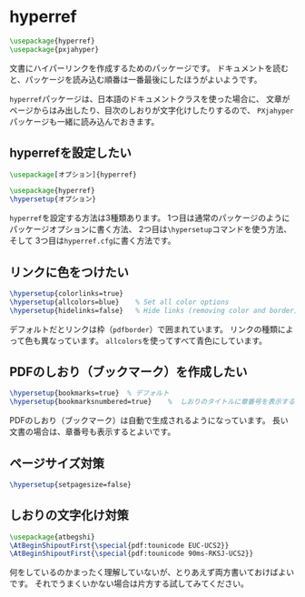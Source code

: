 # hyperref

```latex
\usepackage{hyperref}
\usepackage{pxjahyper}
```

文書にハイパーリンクを作成するためのパッケージです。
ドキュメントを読むと、パッケージを読み込む順番は一番最後にしたほうがよいようです。

``hyperref``パッケージは、日本語のドキュメントクラスを使った場合に、
文章がページからはみ出したり、目次のしおりが文字化けしたりするので、
``PXjahyper``パッケージも一緒に読み込んでおきます。

## hyperrefを設定したい

```latex
\usepackage[オプション]{hyperref}
```

```latex
\usepackage{hyperref}
\hypersetup{オプション}
```

``hyperref``を設定する方法は3種類あります。
1つ目は通常のパッケージのようにパッケージオプションに書く方法、
2つ目は``\hypersetup``コマンドを使う方法、そして
3つ目は``hyperref.cfg``に書く方法です。

## リンクに色をつけたい

```latex
\hypersetup{colorlinks=true}
\hypersetup{allcolors=blue}    % Set all color options
\hypersetup{hidelinks=false}   % Hide links (removing color and border)
```

デフォルトだとリンクは枠（``pdfborder``）で囲まれています。
リンクの種類によって色も異なっています。
``allcolors``を使ってすべて青色にしています。

## PDFのしおり（ブックマーク）を作成したい

```latex
\hypersetup{bookmarks=true}  % デフォルト
\hypersetup{bookmarksnumbered=true}    %  しおりのタイトルに章番号を表示する
```

PDFのしおり（ブックマーク）は自動で生成されるようになっています。
長い文書の場合は、章番号も表示するとよいです。

## ページサイズ対策

```latex
\hypersetup{setpagesize=false}
```

## しおりの文字化け対策

```latex
\usepackage{atbegshi}
\AtBeginShipoutFirst{\special{pdf:tounicode EUC-UCS2}}
\AtBeginShipoutFirst{\special{pdf:tounicode 90ms-RKSJ-UCS2}}
```

何をしているのかまったく理解していないが、とりあえず両方書いておけばよいです。
それでうまくいかない場合は片方する試してみてください。
